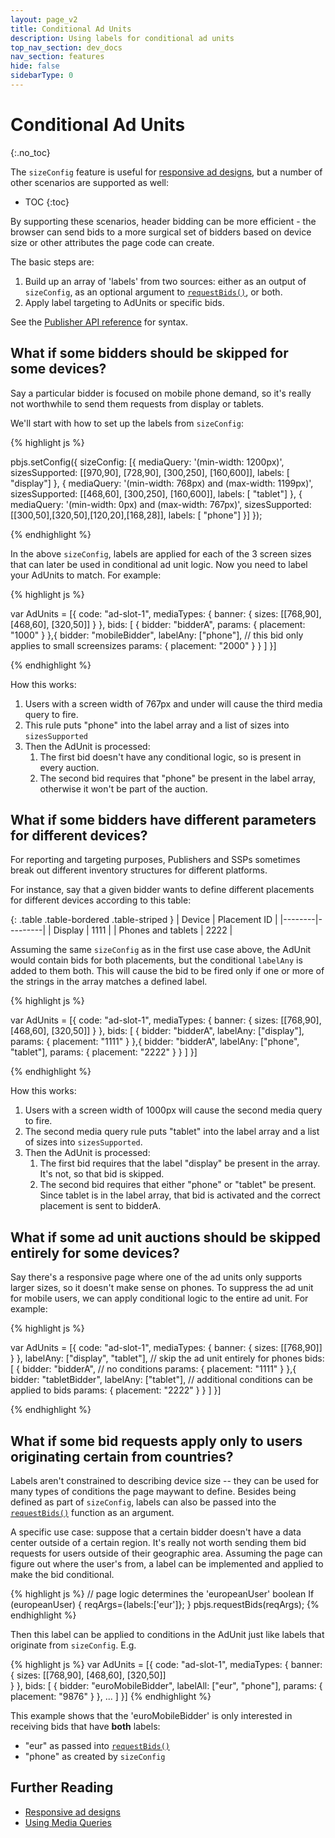 ```yaml
---
layout: page_v2
title: Conditional Ad Units
description: Using labels for conditional ad units
top_nav_section: dev_docs
nav_section: features
hide: false
sidebarType: 0
---
```


<div class="bs-docs-section" markdown="1">

# Conditional Ad Units
{:.no_toc}

The `sizeConfig` feature is useful for [responsive ad designs]({{site.baseurl}}/dev-docs/publisher-api-reference.html#setConfig-Configure-Responsive-Ads), but a number of other scenarios are supported as well:

* TOC
{:toc}

By supporting these scenarios, header bidding can be more efficient - the browser can send bids to a more surgical set of bidders based on device size or other attributes the page code can create.

The basic steps are:

1. Build up an array of 'labels' from two sources: either as an output of `sizeConfig`, as an optional argument to [`requestBids()`]({{site.baseurl}}/dev-docs/publisher-api-reference.html#module_pbjs.requestBids), or both.
1. Apply label targeting to AdUnits or specific bids.

See the [Publisher API reference]({{site.baseurl}}/dev-docs/publisher-api-reference.html#setConfig-Configure-Responsive-Ads) for syntax.

## What if some bidders should be skipped for some devices?

Say a particular bidder is focused on mobile phone demand, so it's really not worthwhile 
to send them requests from display or tablets.

We'll start with how to set up the labels from `sizeConfig`:

{% highlight js %}

pbjs.setConfig({
  sizeConfig: [{
       mediaQuery: '(min-width: 1200px)',
       sizesSupported: [[970,90], [728,90], [300,250], [160,600]],
       labels: [ "display"]
     }, {
       mediaQuery: '(min-width: 768px) and (max-width: 1199px)',
       sizesSupported: [[468,60], [300,250], [160,600]],
       labels: [ "tablet"]
     }, {
       mediaQuery: '(min-width: 0px) and (max-width: 767px)',
       sizesSupported: [[300,50],[320,50],[120,20],[168,28]],
       labels: [ "phone"]
  }]
});

{% endhighlight %}

In the above `sizeConfig`, labels are applied for each of the 3 screen sizes that can later be used in
conditional ad unit logic. Now you need to label your AdUnits to match. For example:

{% highlight js %}

var AdUnits = [{
    code: "ad-slot-1",
    mediaTypes: {
        banner: {
            sizes: [[768,90], [468,60], [320,50]]
        }
    },
    bids: [
        {
            bidder: "bidderA",
            params: {
                placement: "1000"
            }
       },{
            bidder: "mobileBidder",
            labelAny: ["phone"],  // this bid only applies to small screensizes
            params: {
                placement: "2000"
            }
       }
   ]
}]

{% endhighlight %}

How this works:

1. Users with a screen width of 767px and under will cause the third media query to fire.
1. This rule puts "phone" into the label array and a list of sizes into `sizesSupported`
1. Then the AdUnit is processed:
    1. The first bid doesn't have any conditional logic, so is present in every auction.
    1. The second bid requires that "phone" be present in the label array, otherwise it won't be part of the auction.

## What if some bidders have different parameters for different devices?

For reporting and targeting purposes, Publishers and SSPs sometimes break out different inventory structures for different platforms.

For instance, say that a given bidder wants to define different placements for different devices according to this table:

{: .table .table-bordered .table-striped }
| Device | Placement ID |
|--------|---------|
| Display | 1111 |
| Phones and tablets | 2222 |

Assuming the same `sizeConfig` as in the first use case above, the AdUnit would contain bids for both
placements, but the conditional `labelAny` is added to them both. This will cause the bid to be fired only if one
or more of the strings in the array matches a defined label.

{% highlight js %}

var AdUnits = [{
    code: "ad-slot-1",
    mediaTypes: {
        banner: {
            sizes: [[768,90], [468,60], [320,50]]
        }
    },
    bids: [
        {
            bidder: "bidderA",
            labelAny: ["display"],
            params: {
                placement: "1111"
            }
       },{
            bidder: "bidderA",
            labelAny: ["phone", "tablet"],
            params: {
                placement: "2222"
            }
       }
   ]
}]

{% endhighlight %}

How this works:

1. Users with a screen width of 1000px will cause the second media query to fire.
1. The second media query rule puts "tablet" into the label array and a list of sizes into `sizesSupported`.
1. Then the AdUnit is processed:
    1. The first bid requires that the label "display" be present in the array. It's not, so that bid is skipped.
    1. The second bid requires that either "phone" or "tablet" be present. Since tablet is in the label array, that bid is activated and the correct placement is sent to bidderA.

## What if some ad unit auctions should be skipped entirely for some devices?

Say there's a responsive page where one of the ad units only supports larger sizes, so it doesn't make sense
on phones. To suppress the ad unit for mobile users, we can apply conditional logic to the entire ad unit. For example:

{% highlight js %}

var AdUnits = [{
    code: "ad-slot-1",
    mediaTypes: {
        banner: {
            sizes: [[768,90]]
        }
    },
    labelAny: ["display", "tablet"], // skip the ad unit entirely for phones
    bids: [
        {
            bidder: "bidderA",  // no conditions
            params: {
                placement: "1111"
            }
       },{
            bidder: "tabletBidder",
            labelAny: ["tablet"], // additional conditions can be applied to bids
            params: {
                placement: "2222"
            }
       }
   ]
}]

{% endhighlight %}

## What if some bid requests apply only to users originating certain from countries? 

Labels aren't constrained to describing device size -- they can be used for many types of conditions the page maywant to define. Besides being defined as part of `sizeConfig`, labels can also be passed into the [`requestBids()`]({{site.baseurl}}/dev-docs/publisher-api-reference.html#module_pbjs.requestBids) function as an argument.

A specific use case: suppose that a certain bidder doesn't have a data center outside of a
certain region. It's really not worth sending them bid
requests for users outside of their geographic area. Assuming the page can figure out where the user's from,
a label can be implemented and applied to make the bid conditional.

{% highlight js %}
// page logic determines the 'europeanUser' boolean
If (europeanUser) {
    reqArgs={labels:['eur']};
} 
pbjs.requestBids(reqArgs);
{% endhighlight %}

Then this label can be applied to conditions in the AdUnit just like labels that originate from `sizeConfig`. E.g.

{% highlight js %}
var AdUnits = [{
    code: "ad-slot-1",
    mediaTypes: {
        banner: {
            sizes: [[768,90], [468,60], [320,50]]      
        }
    },
    bids: [
       {
            bidder: "euroMobileBidder",
            labelAll: ["eur", "phone"],
            params: {
                placement: "9876"
            }
       },
       ...
   ]
}]
{% endhighlight %}

This example shows that the 'euroMobileBidder' is only interested in receiving bids that have **both**
labels:

* "eur" as passed into [`requestBids()`]({{site.baseurl}}/dev-docs/publisher-api-reference.html#module_pbjs.requestBids)
* "phone" as created by `sizeConfig`

## Further Reading

+ [Responsive ad designs]({{site.baseurl}}/dev-docs/publisher-api-reference.html#setConfig-Configure-Responsive-Ads)
+ [Using Media Queries](https://developer.mozilla.org/en-US/docs/Web/CSS/Media_Queries/Using_media_queries)


</div>
